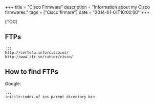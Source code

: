 +++
title = "Cisco Firmware"
description = "Information about my Cisco firmwares."
tags = ["Cisco firmare"]
date = "2014-01-01T10:00:00"
+++

[TOC]

## FTPs

    :::
    http://certs4u.info/ciscoios/
    http://www.tfr.se/rutter/cisco/


## How to find FTPs

Google:

    :::
    intitle:index.of ios parent directory bin

